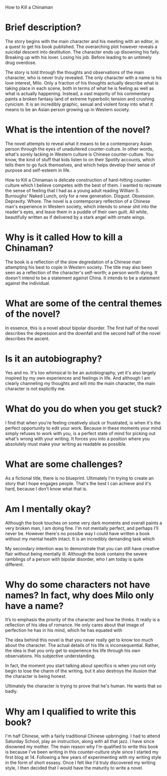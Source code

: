 How to Kill a Chinaman

# Brief description?

The story begins with the main character and his meeting with an editor, in a quest to get his book published. The overarching plot however reveals a suicidal descent into destitution. The character ends up disowning his faily. Breaking up with his lover. Losing his job. Before leading to an untimely drug overdose.

The story is told through the thoughts and observations of the main character, who is never truly revealed. The only character with a name is his love interest, Milo. Only a fraction of his thoughts actually describe what is taking place in each scene, both in terms of what he is feeling as well as what is actually happening. Instead, a vast majority of his commentary paints a broken fantasy land of extreme hyperbolic tension and crushing cynicism. It is an incredibly graphic, sexual and violent foray into what it means to be an Asian person growing up in Western society.

# What is the intention of the novel?

The novel attempts to reveal what it means to be a contemporary Asian person through the eyes of unadultered counter-culture. In other words, what's sorely lacking in Western culture is Chinese counter-culture. You know, the kind of stuff that kids listen to on their Spotify accounts, which tells them to go fuck themselves, and which helps develop their sense of purpose and self-esteem in life.

How to Kill a Chinaman is delicate construction of hard-hitting counter-culture which I believe competes with the best of them. I wanted to recreate the sense of feeling that I had as a young adult reading William S. Burroughs' Naked Lunch, only for a new generation. Disgust. Obsession. Depravity. Whore. The novel is a contemporary reflection of a Chinese man's experience in Western society, which intends to smear shit into the reader's eyes, and leave them in a puddle of their own guilt. All while, beautifully written as if delivered by a stark angel with ornate wings.

# Why is it called How to kill a Chinaman?

The book is a reflection of the slow degredation of a Chinese man attempting his best to copie in Western society. The title may also been seen as a reflection of the character's self-worth; a person worth dying. It doesn't intend to be a statement against China. It intends to be a statement against the individual.

# What are some of the central themes of the novel?

In essence, this is a novel about bipolar disorder. The first half of the novel describes the depression and the downfall and the second half of the novel describes the ascent.

# Is it an autobiography?

Yes and no. It's too whimsical to be an autobiography, yet it's also largely inspired by my own experiences and feelings in life. And although I am clearly channeling my thoughts and will into the main character, the main character is not explicitly me.

# What do you do when you get stuck?

I find that when you're feeling creatively stuck or frustrated, is when it's the perfect opportunity to edit your work. Because in these moments your mind simply refuses to work with you, is a perfect state of mind for picking out what's wrong with your writing. It forces you into a position where you absolutely must make your writing as readable as possible.

# What are some challenges?

As a fictional title, there is no blueprint. Ultimately I'm trying to create an story that I hope engages people. That's the best I can achieve and it's hard, because I don't know what that is.

# Am I mentally okay?

Although the book touches on some very dark moments and overall paints a very broken man, I am doing fine. I'm not mentally perfect, and perhaps I'll never be. However there's no possibe way I could have written a book without my mental health intact. It is an incredibly demanding task which

My secondary intention was to demonstrate that you can still have creative flair without being mentally ill. Although the book contains the severe ramblings of a person with bipolar disorder, who I am today is quite different.

# Why do some characters not have names? In fact, why does Milo only have a name?

It’s to emphasis the priority of the character and how he thinks. It really is a reflection of his idea of romance. He only cares about that image of perfection he has in his mind, which he has equated with

The idea behind this novel is that you never really get to know too much about the character. The actual details of his life is inconsequential. Rather, the idea is that you only get to experience his life through his own observations. His subjective understanding.

In fact, the moment you start talking about specifics is when you not only begin to lose the charm of the writing, but it also destroys the illusion that the character is being honest.

Ultimately the character is trying to prove that he's human. He wants that so badly.


# Why am I qualified to write this book?

I'm half Chinese, with a fairly traditional Chinese upbringing. I had to attend Saturday School, play an instruction, along with all that jazz. I have since disowned my mother. The main reason why I'm qualified to write this book is because I've been writing in this counter-culture style since I started my first blog at 14. Following a few years of experimenting with my writing style in the form of short essasy. Once I felt like I'd truly discovered my writing style, I then decided that I would have the maturity to write a novel.


